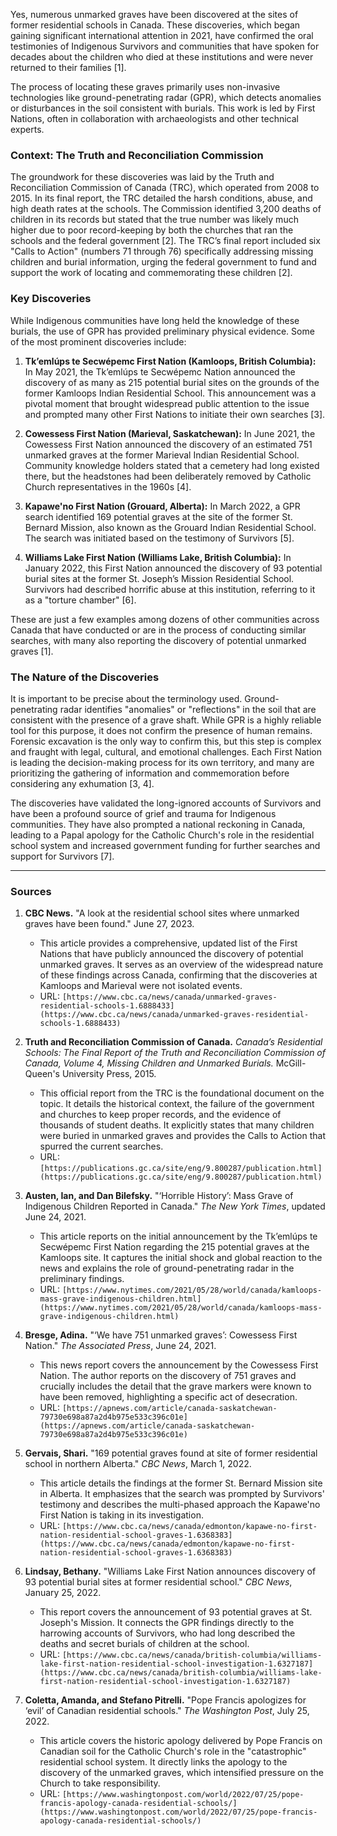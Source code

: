 Yes, numerous unmarked graves have been discovered at the sites of former residential schools in Canada. These discoveries, which began gaining significant international attention in 2021, have confirmed the oral testimonies of Indigenous Survivors and communities that have spoken for decades about the children who died at these institutions and were never returned to their families [1].

The process of locating these graves primarily uses non-invasive technologies like ground-penetrating radar (GPR), which detects anomalies or disturbances in the soil consistent with burials. This work is led by First Nations, often in collaboration with archaeologists and other technical experts.

### Context: The Truth and Reconciliation Commission

The groundwork for these discoveries was laid by the Truth and Reconciliation Commission of Canada (TRC), which operated from 2008 to 2015. In its final report, the TRC detailed the harsh conditions, abuse, and high death rates at the schools. The Commission identified 3,200 deaths of children in its records but stated that the true number was likely much higher due to poor record-keeping by both the churches that ran the schools and the federal government [2]. The TRC’s final report included six "Calls to Action" (numbers 71 through 76) specifically addressing missing children and burial information, urging the federal government to fund and support the work of locating and commemorating these children [2].

### Key Discoveries

While Indigenous communities have long held the knowledge of these burials, the use of GPR has provided preliminary physical evidence. Some of the most prominent discoveries include:

1.  **Tk’emlúps te Secwépemc First Nation (Kamloops, British Columbia):** In May 2021, the Tk’emlúps te Secwépemc Nation announced the discovery of as many as 215 potential burial sites on the grounds of the former Kamloops Indian Residential School. This announcement was a pivotal moment that brought widespread public attention to the issue and prompted many other First Nations to initiate their own searches [3].

2.  **Cowessess First Nation (Marieval, Saskatchewan):** In June 2021, the Cowessess First Nation announced the discovery of an estimated 751 unmarked graves at the former Marieval Indian Residential School. Community knowledge holders stated that a cemetery had long existed there, but the headstones had been deliberately removed by Catholic Church representatives in the 1960s [4].

3.  **Kapawe'no First Nation (Grouard, Alberta):** In March 2022, a GPR search identified 169 potential graves at the site of the former St. Bernard Mission, also known as the Grouard Indian Residential School. The search was initiated based on the testimony of Survivors [5].

4.  **Williams Lake First Nation (Williams Lake, British Columbia):** In January 2022, this First Nation announced the discovery of 93 potential burial sites at the former St. Joseph’s Mission Residential School. Survivors had described horrific abuse at this institution, referring to it as a "torture chamber" [6].

These are just a few examples among dozens of other communities across Canada that have conducted or are in the process of conducting similar searches, with many also reporting the discovery of potential unmarked graves [1].

### The Nature of the Discoveries

It is important to be precise about the terminology used. Ground-penetrating radar identifies "anomalies" or "reflections" in the soil that are consistent with the presence of a grave shaft. While GPR is a highly reliable tool for this purpose, it does not confirm the presence of human remains. Forensic excavation is the only way to confirm this, but this step is complex and fraught with legal, cultural, and emotional challenges. Each First Nation is leading the decision-making process for its own territory, and many are prioritizing the gathering of information and commemoration before considering any exhumation [3, 4].

The discoveries have validated the long-ignored accounts of Survivors and have been a profound source of grief and trauma for Indigenous communities. They have also prompted a national reckoning in Canada, leading to a Papal apology for the Catholic Church's role in the residential school system and increased government funding for further searches and support for Survivors [7].

***

### Sources

1.  **CBC News.** "A look at the residential school sites where unmarked graves have been found." June 27, 2023.
    *   This article provides a comprehensive, updated list of the First Nations that have publicly announced the discovery of potential unmarked graves. It serves as an overview of the widespread nature of these findings across Canada, confirming that the discoveries at Kamloops and Marieval were not isolated events.
    *   URL: `[https://www.cbc.ca/news/canada/unmarked-graves-residential-schools-1.6888433](https://www.cbc.ca/news/canada/unmarked-graves-residential-schools-1.6888433)`

2.  **Truth and Reconciliation Commission of Canada.** *Canada’s Residential Schools: The Final Report of the Truth and Reconciliation Commission of Canada, Volume 4, Missing Children and Unmarked Burials.* McGill-Queen's University Press, 2015.
    *   This official report from the TRC is the foundational document on the topic. It details the historical context, the failure of the government and churches to keep proper records, and the evidence of thousands of student deaths. It explicitly states that many children were buried in unmarked graves and provides the Calls to Action that spurred the current searches.
    *   URL: `[https://publications.gc.ca/site/eng/9.800287/publication.html](https://publications.gc.ca/site/eng/9.800287/publication.html)`

3.  **Austen, Ian, and Dan Bilefsky.** "‘Horrible History’: Mass Grave of Indigenous Children Reported in Canada." *The New York Times*, updated June 24, 2021.
    *   This article reports on the initial announcement by the Tk’emlúps te Secwépemc First Nation regarding the 215 potential graves at the Kamloops site. It captures the initial shock and global reaction to the news and explains the role of ground-penetrating radar in the preliminary findings.
    *   URL: `[https://www.nytimes.com/2021/05/28/world/canada/kamloops-mass-grave-indigenous-children.html](https://www.nytimes.com/2021/05/28/world/canada/kamloops-mass-grave-indigenous-children.html)`

4.  **Bresge, Adina.** "‘We have 751 unmarked graves’: Cowessess First Nation." *The Associated Press*, June 24, 2021.
    *   This news report covers the announcement by the Cowessess First Nation. The author reports on the discovery of 751 graves and crucially includes the detail that the grave markers were known to have been removed, highlighting a specific act of desecration.
    *   URL: `[https://apnews.com/article/canada-saskatchewan-79730e698a87a2d4b975e533c396c01e](https://apnews.com/article/canada-saskatchewan-79730e698a87a2d4b975e533c396c01e)`

5.  **Gervais, Shari.** "169 potential graves found at site of former residential school in northern Alberta." *CBC News*, March 1, 2022.
    *   This article details the findings at the former St. Bernard Mission site in Alberta. It emphasizes that the search was prompted by Survivors' testimony and describes the multi-phased approach the Kapawe'no First Nation is taking in its investigation.
    *   URL: `[https://www.cbc.ca/news/canada/edmonton/kapawe-no-first-nation-residential-school-graves-1.6368383](https://www.cbc.ca/news/canada/edmonton/kapawe-no-first-nation-residential-school-graves-1.6368383)`

6.  **Lindsay, Bethany.** "Williams Lake First Nation announces discovery of 93 potential burial sites at former residential school." *CBC News*, January 25, 2022.
    *   This report covers the announcement of 93 potential graves at St. Joseph's Mission. It connects the GPR findings directly to the harrowing accounts of Survivors, who had long described the deaths and secret burials of children at the school.
    *   URL: `[https://www.cbc.ca/news/canada/british-columbia/williams-lake-first-nation-residential-school-investigation-1.6327187](https://www.cbc.ca/news/canada/british-columbia/williams-lake-first-nation-residential-school-investigation-1.6327187)`

7.  **Coletta, Amanda, and Stefano Pitrelli.** "Pope Francis apologizes for ‘evil’ of Canadian residential schools." *The Washington Post*, July 25, 2022.
    *   This article covers the historic apology delivered by Pope Francis on Canadian soil for the Catholic Church's role in the "catastrophic" residential school system. It directly links the apology to the discovery of the unmarked graves, which intensified pressure on the Church to take responsibility.
    *   URL: `[https://www.washingtonpost.com/world/2022/07/25/pope-francis-apology-canada-residential-schools/](https://www.washingtonpost.com/world/2022/07/25/pope-francis-apology-canada-residential-schools/)`